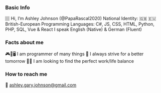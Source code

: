 ### Basic Info
🏽 Hi, I’m Ashley Johnson (@PapaRascal2020)
National Identity: 🇬🇧 🇪🇺 British-European
Programming Languages: C#, JS, CSS, HTML, Python, PHP, SQL, Vue & React
I speak English (Native) & German (Fluent)

### Facts about me
🎮📱🖥️ I am programmer of many things
🌱 I always strive for a better tomorrow
🏃‍♂️ I am looking to find the perfect work/life balance

### How to reach me
📧 ashley.gary.johnson@gmail.com
